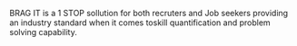 BRAG IT is a 1 STOP sollution for both recruters and Job seekers providing an industry standard when it comes toskill quantification and problem solving capability.
